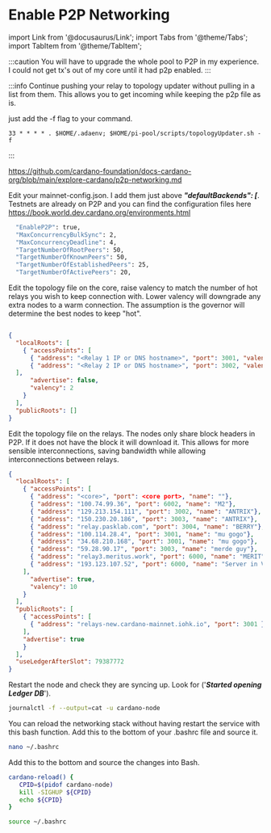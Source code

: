 # Enable P2P Networking

import Link from '@docusaurus/Link';
import Tabs from '@theme/Tabs';
import TabItem from '@theme/TabItem';


:::caution
You will have to upgrade the whole pool to P2P in my experience. I could not get tx's out of my core until it had p2p enabled.
:::

:::info
Continue pushing your relay to topology updater without pulling in a list from them. This allows you to get incoming while keeping the p2p file as is.

just add the -f flag to your command.

```bash"
33 * * * * . $HOME/.adaenv; $HOME/pi-pool/scripts/topologyUpdater.sh -f
```

:::

https://github.com/cardano-foundation/docs-cardano-org/blob/main/explore-cardano/p2p-networking.md

Edit your mainnet-config.json. I add them just above ***"defaultBackends": [***. Testnets are already on P2P and you can find the configuration files here https://book.world.dev.cardano.org/environments.html

```bash title="mainnet-config.json"
  "EnableP2P": true,
  "MaxConcurrencyBulkSync": 2,
  "MaxConcurrencyDeadline": 4,
  "TargetNumberOfRootPeers": 50,
  "TargetNumberOfKnownPeers": 50,
  "TargetNumberOfEstablishedPeers": 25,
  "TargetNumberOfActivePeers": 20,
```

Edit the topology file on the core, raise valency to match the number of hot relays you wish to keep connection with. Lower valency will downgrade any extra nodes to a warm connection. The assumption is the governor will determine the best nodes to keep "hot".

```json title="mainnet-topology.json"

{
  "localRoots": [
    { "accessPoints": [
      { "address": "<Relay 1 IP or DNS hostname>", "port": 3001, "valency": 1, "name": "My relay"},
      { "address": "<Relay 2 IP or DNS hostname>", "port": 3002, "valency": 1, "name": "My other relay"}
  ],
      "advertise": false,
      "valency": 2
    }
  ],
  "publicRoots": []
}
```

Edit the topology file on the relays. The nodes only share block headers in P2P. If it does not have the block it will download it. This allows for more sensible interconnections, saving bandwidth while allowing interconnections between relays.

```json title="mainnet-topology.json"
{
  "localRoots": [
    { "accessPoints": [
      { "address": "<core>", "port": <core port>, "name": ""},
      { "address": "100.74.99.36", "port": 6002, "name": "M2"},
      { "address": "129.213.154.111", "port": 3002, "name": "ANTRIX"},
      { "address": "150.230.20.186", "port": 3003, "name": "ANTRIX"},
      { "address": "relay.pasklab.com", "port": 3004, "name": "BERRY"},
      { "address": "100.114.28.4", "port": 3001, "name": "mu gogo"},
      { "address": "34.68.210.168", "port": 3001, "name": "mu gogo"},
      { "address": "59.28.90.17", "port": 3003, "name": "merde guy"},
      { "address": "relay3.meritus.work", "port": 6000, "name": "MERIT"},
      { "address": "193.123.107.52", "port": 6000, "name": "Server in Vinhedo Brazil"}
    ],
      "advertise": true,
      "valency": 10
    }
  ],
  "publicRoots": [
    { "accessPoints": [
      { "address": "relays-new.cardano-mainnet.iohk.io", "port": 3001 }
    ],
    "advertise": true
    }
  ],
  "useLedgerAfterSlot": 79387772
}
```


Restart the node and check they are syncing up. Look for ('***Started opening Ledger DB***').

```bash title=">_ Terminal"
journalctl -f --output=cat -u cardano-node
```

You can reload the networking stack without having restart the service with this bash function. Add this to the bottom of your .bashrc file and source it.

```bash title=">_ Terminal"
nano ~/.bashrc
```
Add this to the bottom and source the changes into Bash.


```bash title="~/.bashrc"
cardano-reload() {
   CPID=$(pidof cardano-node)
   kill -SIGHUP ${CPID}
   echo ${CPID}
}
```

```bash title=">_ Terminal"
source ~/.bashrc
```
